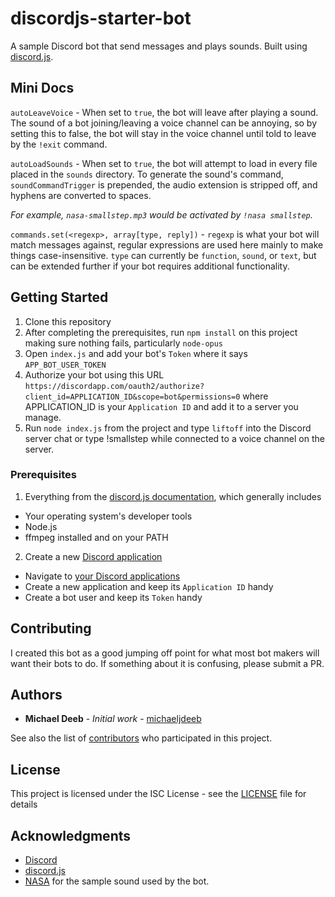 # discordjs-starter-bot
A sample Discord bot that send messages and plays sounds. Built using [discord.js](https://github.com/hydrabolt/discord.js).

## Mini Docs
`autoLeaveVoice` - When set to `true`, the bot will leave after playing a sound. The sound of a bot joining/leaving a voice channel can be annoying, so by setting this to false, the bot will stay in the voice channel until told to leave by the `!exit` command.

`autoLoadSounds` - When set to `true`, the bot will attempt to load in every file placed in the `sounds` directory. To generate the sound's command, `soundCommandTrigger` is prepended, the audio extension is stripped off, and hyphens are converted to spaces.

*For example, `nasa-smallstep.mp3` would be activated by `!nasa smallstep`.*

`commands.set(<regexp>, array[type, reply])` - `regexp` is what your bot will match messages against, regular expressions are used here mainly to make things case-insensitive. `type` can currently be `function`, `sound`, or `text`, but can be extended further if your bot requires additional functionality.

## Getting Started
1. Clone this repository
2. After completing the prerequisites, run `npm install` on this project making sure nothing fails, particularly `node-opus`
3. Open `index.js` and add your bot's `Token` where it says `APP_BOT_USER_TOKEN`
4. Authorize your bot using this URL `https://discordapp.com/oauth2/authorize?client_id=APPLICATION_ID&scope=bot&permissions=0` where APPLICATION_ID is your `Application ID` and add it to a server you manage.
5. Run `node index.js` from the project and type `liftoff` into the Discord server chat or type !smallstep while connected to a voice channel on the server.

### Prerequisites
1. Everything from the [discord.js documentation](http://discordjs.readthedocs.io/en/latest/installing.html), which generally includes
  - Your operating system's developer tools
  - Node.js
  - ffmpeg installed and on your PATH
2. Create a new [Discord application](https://discordapp.com/developers/applications/me)
  - Navigate to [your Discord applications](https://discordapp.com/developers/applications/me)
  - Create a new application and keep its `Application ID` handy
  - Create a bot user and keep its `Token` handy

## Contributing
I created this bot as a good jumping off point for what most bot makers will want their bots to do. If something about it is confusing, please submit a PR.

## Authors
- **Michael Deeb** - *Initial work* - [michaeljdeeb](https://github.com/michaeljdeeb)

See also the list of [contributors](https://github.com/michaeljdeeb/discordjs-starter-bot/graphs/contributors) who participated in this project.

## License
This project is licensed under the ISC License - see the [LICENSE](LICENSE) file for details

## Acknowledgments
- [Discord](https://discordapp.com/)
- [discord.js](https://github.com/hydrabolt/discord.js)
- [NASA](http://www.nasa.gov/connect/sounds/index.html) for the sample sound used by the bot.
